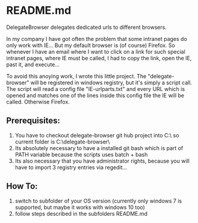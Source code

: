 README.md
=========
DelegateBrowser delegates dedicated urls to different browsers. 

In my company I have got often the problem that some intranet pages do only work with IE... 
But my default browser is (of course) Firefox. So whenever I have an email where I want to click on a link for 
such special intranet pages, where IE must be called, I had to copy the link, open the IE, past it, and execute...

To avoid this anoying work, I wrote this little project. The "delegate-browser" will be registered in windows registry,
but it's simply a script call. The script will read a config file "IE-urlparts.txt" and every URL which is opened and matches one of
the lines inside this config file the IE will be called. Otherwise Firefox.

Prerequisites:
--------------
1. You have to checkout delegate-browser git hub project into C:\ so current folder is C:\delegate-browser\
2. Its absolutely necessary to have a installed git bash which is part of PATH variable because the scripts uses batch + bash
3. Its also necessary that you have administrator rights, because you will have to import 3 registry entries via regedit...

How To:
-------
1. switch to subfolder of your OS version (currently only windows 7 is supported, but maybe it works with windows 10 too)
2. follow steps described in the subfolders README.md
